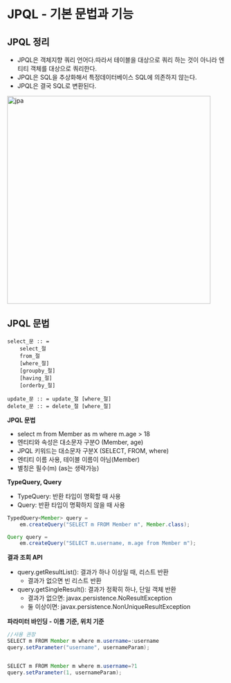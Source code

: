 # JPQL - 기본 문법과 기능

## JPQL 정리
- JPQL은 객체지향 쿼리 언어다.따라서 테이블을 대상으로 쿼리 하는 것이 아니라 엔티티 객체를 대상으로 쿼리한다.
- JPQL은 SQL을 추상화해서 특정데이터베이스 SQL에 의존하지 않는다.
- JPQL은 결국 SQL로 변환된다.

<img src="/img/Jpa-basic/jpa10-2_1.png" alt="jpa" width="470" height="480" />

## JPQL 문법
```text
select_문 :: =
	select_절
	from_절
	[where_절]
	[groupby_절]
	[having_절]
	[orderby_절]

update_문 :: = update_절 [where_절]
delete_문 :: = delete_절 [where_절]
```
**JPQL 문법**
- select m from Member as m where m.age > 18
- 엔티티와 속성은 대소문자 구분O (Member, age)
- JPQL 키워드는 대소문자 구분X (SELECT, FROM, where)
- 엔티티 이름 사용, 테이블 이름이 아님(Member)
- 별칭은 필수(m) (as는 생략가능)

**TypeQuery, Query**
- TypeQuery: 반환 타입이 명확할 때 사용
- Query: 반환 타입이 명확하지 않을 때 사용

```java
TypedQuery<Member> query =
	em.createQuery("SELECT m FROM Member m", Member.class);

Query query =
	em.createQuery("SELECT m.username, m.age from Member m");
```
**결과 조회 API**

- query.getResultList(): 결과가 하나 이상일 때, 리스트 반환
	- 결과가 없으면 빈 리스트 반환
- query.getSingleResult(): 결과가 정확히 하나, 단일 객체 반환
	- 결과가 없으면: javax.persistence.NoResultException
	- 둘 이상이면: javax.persistence.NonUniqueResultException


**파라미터 바인딩 - 이름 기준, 위치 기준**
```java
//사용 권장
SELECT m FROM Member m where m.username=:username
query.setParameter("username", usernameParam);


SELECT m FROM Member m where m.username=?1
query.setParameter(1, usernameParam);
```